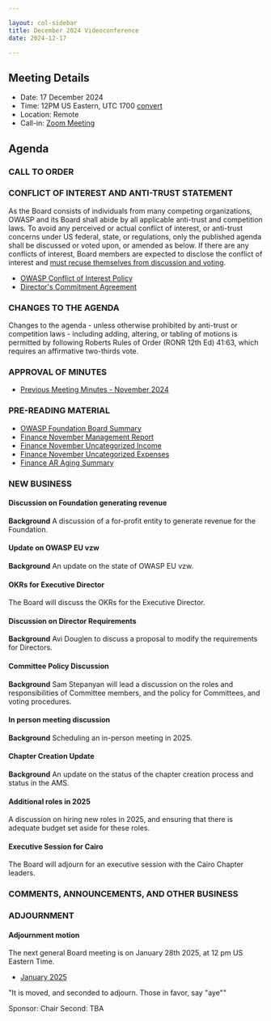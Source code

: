 ```yaml
---

layout: col-sidebar
title: December 2024 Videoconference
date: 2024-12-17

---
```


## Meeting Details

- Date: 17 December 2024
- Time: 12PM US Eastern, UTC 1700 [convert](https://www.timeanddate.com/worldclock/meetingdetails.html?year=2024&month=12&day=17&hour=17&min=0&sec=0&p1=398&p2=110&p3=197&p4=64&p5=136&p6=179)
- Location: Remote
- Call-in: [Zoom Meeting](https://us06web.zoom.us/j/88966282109?pwd=tgbr7MUDEev6ZBIGh4wMsk2cSradte.1)

## Agenda

### CALL TO ORDER

<!--
Board Members
- Sam Stepanyan, Steve Springett, Kevin Johnson, Avi Douglen, Matt Tesauro, Bil Corry, and Ricardo Griffith.

Guests
Andrew van der Stock, Dawn Aitken, Starr Brown, Kelly Santalucia, Lauren Thomas, Chris Barbeau, Leea Hudson-Wilson.
-->

### CONFLICT OF INTEREST AND ANTI-TRUST STATEMENT

As the Board consists of individuals from many competing organizations, OWASP and its Board shall abide by all applicable anti-trust and competition laws. To avoid any perceived or actual conflict of interest, or anti-trust concerns under US federal, state, or regulations, only the published agenda shall be discussed or voted upon, or amended as below. If there are any conflicts of interest, Board members are expected to disclose the conflict of interest and [must recuse themselves from discussion and voting](https://owasp.org/www-policy/legal/bylaws#section-702-disclosure-required).

- [OWASP Conflict of Interest Policy](https://owasp.org/www-policy/operational/conflict-of-interest)
- [Director's Commitment Agreement](https://owasp.org/www-policy/legal/directors-committment-agreement)

### CHANGES TO THE AGENDA

Changes to the agenda - unless otherwise prohibited by anti-trust or competition laws - including adding, altering, or tabling of motions is permitted by following Roberts Rules of Order (RONR 12th Ed) 41:63, which requires an affirmative two-thirds vote.

### APPROVAL OF MINUTES

- [Previous Meeting Minutes - November 2024](/www-board/meetings-historical/2024/202411)

### PRE-READING MATERIAL

- [OWASP Foundation Board Summary](https://docs.google.com/presentation/d/17GrB85J-rmU2L3JcyLfS-p98xEMec-OVIGBR5dAXUpI/edit?usp=sharing)
- [Finance November Management Report](/www-board/attachments/202411-management-report.pdf)
- [Finance November Uncategorized Income](/www-board/attachments/202412-uncat-income.xlsx)
- [Finance November Uncategorized Expenses](/www-board/attachments/202412-uncat-expenses.xlsx)
- [Finance AR Aging Summary](/www-board/attachments/202412-ar-aging-summary.pdf)

### NEW BUSINESS

#### Discussion on Foundation generating revenue

**Background** A discussion of a for-profit entity to generate revenue for the Foundation.

#### Update on OWASP EU vzw

**Background** An update on the state of OWASP EU vzw.

#### OKRs for Executive Director

The Board will discuss the OKRs for the Executive Director.

#### Discussion on Director Requirements

**Background** Avi Douglen to discuss a proposal to modify the requirements for Directors.

#### Committee Policy Discussion

**Background** Sam Stepanyan will lead a discussion on the roles and responsibilities of Committee members, and the policy for Committees, and voting procedures.

#### In person meeting discussion

**Background** Scheduling an in-person meeting in 2025.

#### Chapter Creation Update

**Background** An update on the status of the chapter creation process and status in the AMS.

#### Additional roles in 2025

A discussion on hiring new roles in 2025, and ensuring that there is adequate budget set aside for these roles.

#### Executive Session for Cairo

The Board will adjourn for an executive session with the Cairo Chapter leaders.

### COMMENTS, ANNOUNCEMENTS, AND OTHER BUSINESS

### ADJOURNMENT

#### Adjournment motion

The next general Board meeting is on January 28th 2025, at 12 pm US Eastern Time.

- [January 2025](https://owasp.org/www-board/meetings/202501)

"It is moved, and seconded to adjourn. Those in favor, say "aye""

Sponsor: Chair
Second: TBA
